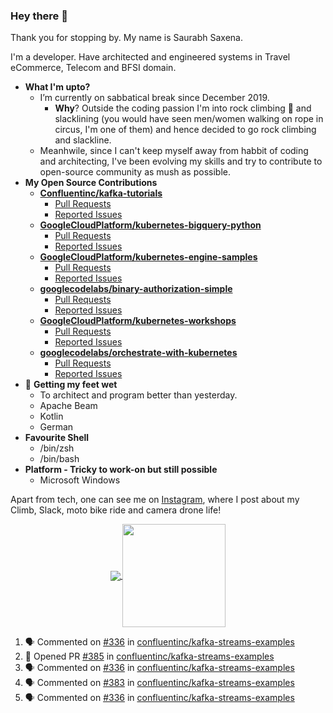 ### Hey there 👋

Thank you for stopping by. My name is Saurabh Saxena.

I'm a developer. Have architected and engineered systems in Travel eCommerce, Telecom and BFSI domain.

- **What I'm upto?**
  - I’m currently on sabbatical break since December 2019.
    - **Why**? Outside the coding passion I'm into rock climbing 🧗‍ and slacklining \(you would have seen men/women walking on rope in circus, I'm one of them) and hence decided to go rock climbing and slackline.    
  - Meanhwile, since I can't keep myself away from habbit of coding and architecting, I've been evolving my skills and try to contribute to open-source community as mush as possible. 
- **My Open Source Contributions**
  - **[Confluentinc/kafka-tutorials](https://kafka-tutorials.confluent.io/)**
    - [Pull Requests](https://github.com/confluentinc/kafka-tutorials/pulls?q=is%3Aissue+author%3Asaurabh-slacklife)
    - [Reported Issues](https://github.com/confluentinc/kafka-tutorials/issues?q=is%3Aissue+author%3Asaurabh-slacklife)
  - **[GoogleCloudPlatform/kubernetes-bigquery-python](https://github.com/GoogleCloudPlatform/kubernetes-bigquery-python)**
    - [Pull Requests](https://github.com/GoogleCloudPlatform/kubernetes-bigquery-python/pulls?q=is%3Apr+author%3Asaurabh-slacklife)
    - [Reported Issues](https://github.com/GoogleCloudPlatform/kubernetes-bigquery-python/issues?q=is%3Aissue+author%3Asaurabh-slacklife)
  - **[GoogleCloudPlatform/kubernetes-engine-samples](https://github.com/GoogleCloudPlatform/kubernetes-engine-samples)**
    - [Pull Requests](https://github.com/GoogleCloudPlatform/kubernetes-engine-samples/pulls?q=is%3Apr+author%3Asaurabh-slacklife)
    - [Reported Issues](https://github.com/GoogleCloudPlatform/kubernetes-engine-samples/issues?q=is%3Aissue+author%3Asaurabh-slacklife)
  - **[googlecodelabs/binary-authorization-simple](https://github.com/googlecodelabs/binary-authorization-simple)**
    - [Pull Requests](https://github.com/googlecodelabs/binary-authorization-simple/pulls?q=is%3Apr+author%3Asaurabh-slacklife)
    - [Reported Issues](https://github.com/googlecodelabs/binary-authorization-simple/issues?q=is%3Aissue+author%3Asaurabh-slacklife)
  - **[GoogleCloudPlatform/kubernetes-workshops](https://github.com/GoogleCloudPlatform/kubernetes-workshops)**
    - [Pull Requests](https://github.com/GoogleCloudPlatform/kubernetes-workshops/pulls?q=is%3Apr+author%3Asaurabh-slacklife)
    - [Reported Issues](https://github.com/GoogleCloudPlatform/kubernetes-workshops/issues?q=is%3Aissue+author%3Asaurabh-slacklife)
  - **[googlecodelabs/orchestrate-with-kubernetes](https://github.com/googlecodelabs/orchestrate-with-kubernetes)**
    - [Pull Requests](https://github.com/googlecodelabs/orchestrate-with-kubernetes/pulls?q=is%3Apr+author%3Asaurabh-slacklife)
    - [Reported Issues](https://github.com/googlecodelabs/orchestrate-with-kubernetes/issues?q=is%3Aissue+author%3Asaurabh-slacklife)
- 🌱 **Getting my feet wet**
  - To architect and program better than yesterday.
  - Apache Beam
  - Kotlin
  - German
- **Favourite Shell**
  - /bin/zsh
  - /bin/bash
- **Platform - Tricky to work-on but still possible**
  - Microsoft Windows 

Apart from tech, one can see me on [Instagram](https://www.instagram.com/saurabh.slacklife/), where I post about my Climb, Slack, moto bike ride and camera drone life!


<p align="center">
  <a href="https://github.com/saurabh-slacklife?tab=repositories">
    <img
      align="center"
      src="https://github-readme-stats.vercel.app/api/top-langs/?username=saurabh-slacklife&layout=compact"
    />
  </a>
  <a href="https://github.com/saurabh-slacklife?tab=repositories">
    <img
      align="center"
      height="165"
      src="https://github-readme-stats-gamma-sooty.vercel.app/api?username=saurabh-slacklife&count_private=true&show_icons=true&custom_title=Github%20Status&hide=issues"
    />
  </a>
</p>

<!--START_SECTION:activity-->
1. 🗣 Commented on [#336](https://github.com/confluentinc/kafka-streams-examples/issues/336) in [confluentinc/kafka-streams-examples](https://github.com/confluentinc/kafka-streams-examples)
2. 💪 Opened PR [#385](https://github.com/confluentinc/kafka-streams-examples/pull/385) in [confluentinc/kafka-streams-examples](https://github.com/confluentinc/kafka-streams-examples)
3. 🗣 Commented on [#336](https://github.com/confluentinc/kafka-streams-examples/issues/336) in [confluentinc/kafka-streams-examples](https://github.com/confluentinc/kafka-streams-examples)
4. 🗣 Commented on [#383](https://github.com/confluentinc/kafka-streams-examples/issues/383) in [confluentinc/kafka-streams-examples](https://github.com/confluentinc/kafka-streams-examples)
5. 🗣 Commented on [#336](https://github.com/confluentinc/kafka-streams-examples/issues/336) in [confluentinc/kafka-streams-examples](https://github.com/confluentinc/kafka-streams-examples)
<!--END_SECTION:activity-->

